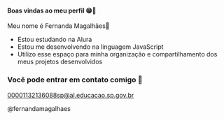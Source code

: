 #### Boas vindas ao meu perfil 😁🤞

Meu nome é Fernanda Magalhães👩

- Estou estudando na Alura
- Estou me desenvolvendo na linguagem JavaScript
- Utilizo esse espaço para minha organização e compartilhamento dos meus projetos desenvolvidos

### Você pode entrar em contato comigo 📧

00001132136088sp@al.educacao.sp.gov.br

@fernandamagalhaes
